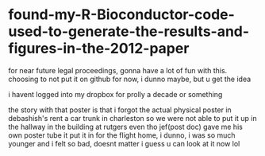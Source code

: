 # found-my-R-Bioconductor-code-used-to-generate-the-results-and-figures-in-the-2012-paper

for near future legal proceedings, gonna have a lot of fun with this. choosing to not put it on github for now, i dunno maybe, but u get the idea

i havent logged into my dropbox for prolly a decade or something

the story with that poster is that i forgot the actual physical poster in debashish's rent a car trunk in charleston so we were not able to put it up in the hallway in the building at rutgers even tho jef(post doc) gave me his own poster tube it put it in for the flight home, i dunno, i was so much younger and i felt so bad, doesnt matter i guess u can look at it now lol
